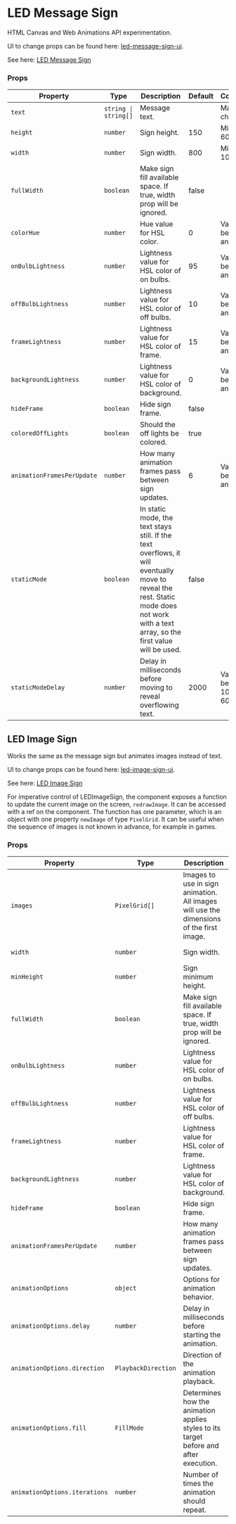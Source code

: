 # LED Message Sign

HTML Canvas and Web Animations API experimentation.

UI to change props can be found here: [led-message-sign-ui](https://github.com/gunnarbirnir/led-message-sign-ui).

See here: [LED Message Sign](https://master--willowy-tarsier-1357d9.netlify.app/)

### Props

| Property                   | Type                 | Description                                                                                                                                                                            | Default | Constraints                    |
| -------------------------- | -------------------- | -------------------------------------------------------------------------------------------------------------------------------------------------------------------------------------- | ------- | ------------------------------ |
| `text`                     | `string \| string[]` | Message text.                                                                                                                                                                          |         | Max 100 characters.            |
| `height`                   | `number`             | Sign height.                                                                                                                                                                           | 150     | Min value is 60                |
| `width`                    | `number`             | Sign width.                                                                                                                                                                            | 800     | Min value is 100               |
| `fullWidth`                | `boolean`            | Make sign fill available space. If true, width prop will be ignored.                                                                                                                   | false   |                                |
| `colorHue`                 | `number`             | Hue value for HSL color.                                                                                                                                                               | 0       | Value is between 0 and 360     |
| `onBulbLightness`          | `number`             | Lightness value for HSL color of on bulbs.                                                                                                                                             | 95      | Value is between 70 and 100    |
| `offBulbLightness`         | `number`             | Lightness value for HSL color of off bulbs.                                                                                                                                            | 10      | Value is between 0 and 30      |
| `frameLightness`           | `number`             | Lightness value for HSL color of frame.                                                                                                                                                | 15      | Value is between 10 and 40     |
| `backgroundLightness`      | `number`             | Lightness value for HSL color of background.                                                                                                                                           | 0       | Value is between 0 and 30      |
| `hideFrame`                | `boolean`            | Hide sign frame.                                                                                                                                                                       | false   |                                |
| `coloredOffLights`         | `boolean`            | Should the off lights be colored.                                                                                                                                                      | true    |                                |
| `animationFramesPerUpdate` | `number`             | How many animation frames pass between sign updates.                                                                                                                                   | 6       | Value is between 1 and 60      |
| `staticMode`               | `boolean`            | In static mode, the text stays still. If the text overflows, it will eventually move to reveal the rest. Static mode does not work with a text array, so the first value will be used. | false   |                                |
| `staticModeDelay`          | `number`             | Delay in milliseconds before moving to reveal overflowing text.                                                                                                                        | 2000    | Value is between 100ms and 60s |

## LED Image Sign

Works the same as the message sign but animates images instead of text.

UI to change props can be found here: [led-image-sign-ui](https://github.com/gunnarbirnir/led-image-sign-ui).

See here: [LED Image Sign](https://ephemeral-zuccutto-46fa11.netlify.app/)

For imperative control of LEDImageSign, the component exposes a function to update the current image on the screen, `redrawImage`. It can be accessed with a ref on the component. The function has one parameter, which is an object with one property `newImage` of type `PixelGrid`. It can be useful when the sequence of images is not known in advance, for example in games.

### Props

| Property                      | Type                | Description                                                                             | Default | Constraints                 |
| ----------------------------- | ------------------- | --------------------------------------------------------------------------------------- | ------- | --------------------------- |
| `images`                      | `PixelGrid[]`       | Images to use in sign animation. All images will use the dimensions of the first image. |         |                             |
| `width`                       | `number`            | Sign width.                                                                             | 500     | Min value is 60             |
| `minHeight`                   | `number`            | Sign minimum height.                                                                    |         |                             |
| `fullWidth`                   | `boolean`           | Make sign fill available space. If true, width prop will be ignored.                    | false   |                             |
| `onBulbLightness`             | `number`            | Lightness value for HSL color of on bulbs.                                              | 95      | Value is between 70 and 100 |
| `offBulbLightness`            | `number`            | Lightness value for HSL color of off bulbs.                                             | 10      | Value is between 0 and 30   |
| `frameLightness`              | `number`            | Lightness value for HSL color of frame.                                                 | 15      | Value is between 10 and 40  |
| `backgroundLightness`         | `number`            | Lightness value for HSL color of background.                                            | 0       | Value is between 0 and 30   |
| `hideFrame`                   | `boolean`           | Hide sign frame.                                                                        | false   |                             |
| `animationFramesPerUpdate`    | `number`            | How many animation frames pass between sign updates.                                    | 6       | Value is between 1 and 60   |
| `animationOptions`            | `object`            | Options for animation behavior.                                                         |         |                             |
| `animationOptions.delay`      | `number`            | Delay in milliseconds before starting the animation.                                    |         |                             |
| `animationOptions.direction`  | `PlaybackDirection` | Direction of the animation playback.                                                    |         |                             |
| `animationOptions.fill`       | `FillMode`          | Determines how the animation applies styles to its target before and after execution.   |         |                             |
| `animationOptions.iterations` | `number`            | Number of times the animation should repeat.                                            |         |                             |
